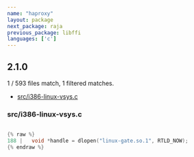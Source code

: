 ```yaml
---
name: "haproxy"
layout: package
next_package: raja
previous_package: libffi
languages: ['c']
---
```

## 2.1.0
1 / 593 files match, 1 filtered matches.

 - [src/i386-linux-vsys.c](#srci386-linux-vsysc)

### src/i386-linux-vsys.c

```c

{% raw %}
188 | 	void *handle = dlopen("linux-gate.so.1", RTLD_NOW);
{% endraw %}

```